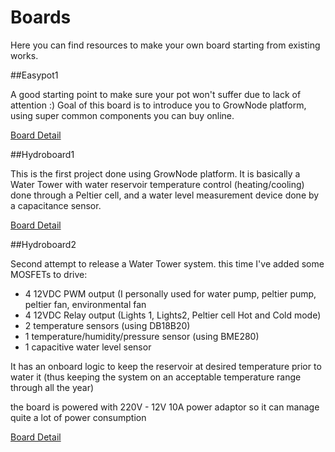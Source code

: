 # Boards

Here you can find resources to make your own board starting from existing works.

##Easypot1

A good starting point to make sure your pot won't suffer due to lack of attention :)
Goal of this board is to introduce you to GrowNode platform, using super common components you can buy online.

[Board Detail](boards_easypot1.md)

##Hydroboard1

This is the first project done using GrowNode platform. It is basically a Water Tower with water reservoir temperature control (heating/cooling) done through a Peltier cell, and a water level measurement device done by a capacitance sensor.

[Board Detail](boards_hb1.md)

##Hydroboard2

Second attempt to release a Water Tower system. this time I've added some MOSFETs to drive:

- 4 12VDC PWM output (I personally used for water pump, peltier pump, peltier fan, environmental fan
- 4 12VDC Relay output (Lights 1, Lights2, Peltier cell Hot and Cold mode)
- 2 temperature sensors (using DB18B20)
- 1 temperature/humidity/pressure sensor (using BME280)
- 1 capacitive water level sensor

It has an onboard logic to keep the reservoir at desired temperature prior to water it (thus keeping the system on an acceptable temperature range through all the year)

the board is powered with 220V - 12V 10A power adaptor so it can manage quite a lot of power consumption

[Board Detail](boards_hb2.md)